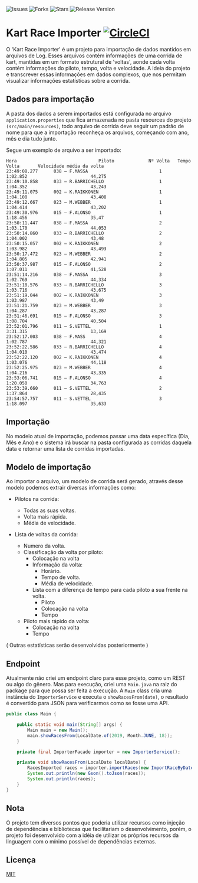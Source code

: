 ![Issues](https://img.shields.io/github/issues/gbzarelli/kart-race-importer.svg) ![Forks](https://img.shields.io/github/forks/gbzarelli/kart-race-importer.svg) ![Stars](https://img.shields.io/github/stars/gbzarelli/kart-race-importer.svg) ![Release Version](https://img.shields.io/github/release/gbzarelli/kart-race-importer.svg)

# Kart Race Importer [![CircleCI](https://circleci.com/gh/gbzarelli/kart-race-importer.svg?style=svg)](https://circleci.com/gh/gbzarelli/kart-race-importer)

O 'Kart Race Importer' é um projeto para importação de dados mantidos
em arquivos de Log. Esses arquivos contém informações de uma corrida
de kart, mantidas em um formato estrutural de 'voltas', aonde cada volta
contém informações do piloto, tempo, volta e velocidade. A ideia do
projeto e transcrever essas informações em dados complexos, que nos 
permitam visualizar informações estatísticas sobre a corrida.

## Dados para importação

A pasta dos dados a serem importados está configurada no arquivo
`application.properties` que fica armazenada no pasta resources do projeto
`(src/main/resources)`, todo arquivo de corrida deve seguir um padrão 
de nome para que a importação reconheça os arquivos, começando com ano, mês 
e dia tudo junto.

Segue um exemplo de arquivo a ser importado:

```text
Hora                               Piloto             Nº Volta   Tempo Volta       Velocidade média da volta
23:49:08.277      038 – F.MASSA                           1		1:02.852                        44,275
23:49:10.858      033 – R.BARRICHELLO                     1		1:04.352                        43,243
23:49:11.075      002 – K.RAIKKONEN                       1		1:04.108                        43,408
23:49:12.667      023 – M.WEBBER                          1		1:04.414                        43,202
23:49:30.976      015 – F.ALONSO                          1		1:18.456                        35,47
23:50:11.447      038 – F.MASSA                           2		1:03.170                        44,053
23:50:14.860      033 – R.BARRICHELLO                     2		1:04.002                        43,48
23:50:15.057      002 – K.RAIKKONEN                       2		1:03.982                        43,493
23:50:17.472      023 – M.WEBBER                          2		1:04.805                        42,941
23:50:37.987      015 – F.ALONSO                          2		1:07.011                        41,528
23:51:14.216      038 – F.MASSA                           3		1:02.769                        44,334
23:51:18.576      033 – R.BARRICHELLO                     3		1:03.716                        43,675
23:51:19.044      002 – K.RAIKKONEN                       3		1:03.987                        43,49
23:51:21.759      023 – M.WEBBER                          3		1:04.287                        43,287
23:51:46.691      015 – F.ALONSO                          3		1:08.704                        40,504
23:52:01.796      011 – S.VETTEL                          1		3:31.315                        13,169
23:52:17.003      038 – F.MASS                            4		1:02.787                        44,321
23:52:22.586      033 – R.BARRICHELLO                     4		1:04.010                        43,474
23:52:22.120      002 – K.RAIKKONEN                       4		1:03.076                        44,118
23:52:25.975      023 – M.WEBBER                          4		1:04.216                        43,335
23:53:06.741      015 – F.ALONSO                          4		1:20.050                        34,763
23:53:39.660      011 – S.VETTEL                          2		1:37.864                        28,435
23:54:57.757      011 – S.VETTEL                          3		1:18.097                        35,633
```

## Importação

No modelo atual de importação, podemos passar uma data específica (Dia, Mês
e Ano) e o sistema irá buscar na pasta configurada as corridas daquela data
e retornar uma lista de corridas importadas.

## Modelo de importação

Ao importar o arquivo, um modelo de corrida será gerado, através desse 
modelo podemos extrair diversas informações como:

- Pilotos na corrida:
    - Todas as suas voltas.
    - Volta mais rápida.
    - Média de velocidade.

- Lista de voltas da corrida:
    - Numero da volta.
    - Classificação da volta por piloto:
        - Colocação na volta
        - Informação da volta:
            - Horário.
            - Tempo de volta.
            - Média de velocidade.
        - Lista com a diferença de tempo para cada piloto a sua frente na volta.
            - Piloto
            - Colocação na volta
            - Tempo
    - Piloto mais rápido da volta:
        - Colocação na volta
        - Tempo

( Outras estatísticas serão desenvolvidas posteriormente )

## Endpoint

Atualmente não criei um endpoint claro para esse projeto, como um REST ou algo
do gênero. Mas para execução, criei uma `Main.java` na raiz do package
para que possa ser feita a execução. A `Main` class cria uma instância
do `ImporterService` e executa o `showRacesFrom(date)`, o resultado é
convertido para JSON para verificarmos como se fosse uma API. 

```java
public class Main {

    public static void main(String[] args) {
        Main main = new Main();
        main.showRacesFrom(LocalDate.of(2019, Month.JUNE, 18));
    }

    private final ImporterFacade importer = new ImporterService();

    private void showRacesFrom(LocalDate localDate) {
        RacesImported races = importer.importRaces(new ImportRaceByDate(localDate));
        System.out.println(new Gson().toJson(races));
        System.out.println(races);
    }
}
```

## Nota

O projeto tem diversos pontos que poderia utilizar recursos como
injeção de dependências e bibliotecas que 
facilitariam o desenvolvimento, porém, o projeto foi desenvolvido com 
a idéia de utilizar os próprios recursos da linguagem com o mínimo 
possível de dependências externas.

## Licença
[MIT](https://choosealicense.com/licenses/mit/)
